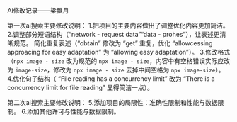 Ai修改记录——梁飘月

第一次ai搜索主要修改说明：
1.把项目的主要内容做出了调整优化内容更加简洁。
2.调整部分短语结构（“network - request data”“data - prohes”），让表述更清晰规范。
简化重复表述（“obtain” 修改为 “get” 重复，优化 “allowcessing approacing for easy adaptation” 为 “allowing easy adaptation”）。
3.修改格式（`npx image - size` 改为规范的 `npx image - size`，内容中有空格错误实际应改为 `image-size`，修改为 `npx image - size` 去掉中间空格为 `npx image-size`）。
4.优化句子结构（ “File reading has a concurrency limit” 改为 “There is a concurrency limit for file reading” 显得简洁一点）。

第二次ai搜索主要修改说明：
5.添加项目的局限性：准确性限制和性能与数据限制。
6.添加其他许可与性能与数据限制。